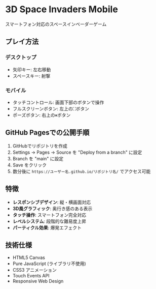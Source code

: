 # 3D Space Invaders Mobile

スマートフォン対応のスペースインベーダーゲーム

## プレイ方法

### デスクトップ
- 矢印キー: 左右移動
- スペースキー: 射撃

### モバイル
- タッチコントロール: 画面下部のボタンで操作
- フルスクリーンボタン: 左上の⛶ボタン
- ポーズボタン: 右上の⏸ボタン

## GitHub Pagesでの公開手順

1. GitHubでリポジトリを作成
2. Settings → Pages → Source を "Deploy from a branch" に設定
3. Branch を "main" に設定
4. Save をクリック
5. 数分後に `https://ユーザー名.github.io/リポジトリ名/` でアクセス可能

## 特徴

- **レスポンシブデザイン**: 縦・横画面対応
- **3D風グラフィック**: 奥行き感のある表示
- **タッチ操作**: スマートフォン完全対応
- **レベルシステム**: 段階的な難易度上昇
- **パーティクル効果**: 爆発エフェクト

## 技術仕様

- HTML5 Canvas
- Pure JavaScript (ライブラリ不使用)
- CSS3 アニメーション
- Touch Events API
- Responsive Web Design